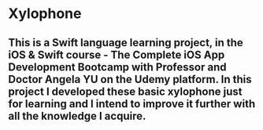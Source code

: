 
# Xylophone

## This is a Swift language learning project, in the iOS & Swift course - The Complete iOS App Development Bootcamp with Professor and Doctor Angela YU on the Udemy platform. In this project I developed these basic xylophone just for learning and I intend to improve it further with all the knowledge I acquire. 



